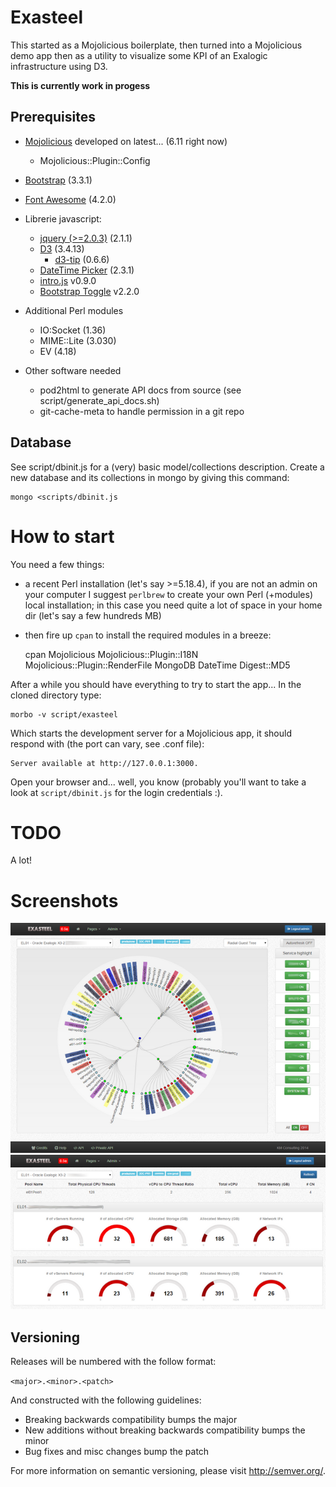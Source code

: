# Exasteel

This started as a Mojolicious boilerplate, then turned into a Mojolicious demo app then as a utility to visualize some KPI of an Exalogic infrastructure using D3.

**This is currently work in progess**

## Prerequisites

- [Mojolicious](http://mojolicio.us/) developed on latest... (6.11 right now)
    - Mojolicious::Plugin::Config
- [Bootstrap](http://getbootstrap.com/) (3.3.1)
- [Font Awesome](http://fortawesome.github.io/Font-Awesome/) (4.2.0)

- Librerie javascript:
    - [jquery (>=2.0.3)](http://jquery.com) (2.1.1)
    - [D3](http://d3js.org/) (3.4.13)
      - [d3-tip](http://labratrevenge.com/d3-tip) (0.6.6)
    - [DateTime Picker](http://www.malot.fr/bootstrap-datetimepicker/) (2.3.1)
    - [intro.js](http://usablica.github.io/intro.js/) v0.9.0
    - [Bootstrap Toggle](http://www.bootstraptoggle.com/) v2.2.0

- Additional Perl modules
    - IO:Socket (1.36)
    - MIME::Lite (3.030)
    - EV (4.18)

- Other software needed
    - pod2html to generate API docs from source (see script/generate_api_docs.sh)
    - git-cache-meta to handle permission in a git repo

## Database

See script/dbinit.js for a (very) basic model/collections description. Create a new database and its collections in mongo by giving this command:

    mongo <scripts/dbinit.js

# How to start

You need a few things:

* a recent Perl installation (let's say >=5.18.4), if you are not an admin on your computer I suggest ``perlbrew`` to create your own Perl (+modules) local installation; in this case you need quite a lot of space in your home dir (let's say a few hundreds MB)
* then fire up `cpan` to install the required modules in a breeze:

    cpan Mojolicious Mojolicious::Plugin::I18N Mojolicious::Plugin::RenderFile MongoDB DateTime Digest::MD5

After a while you should have everything to try to start the app... In the cloned directory type:

    morbo -v script/exasteel

Which starts the development server for a Mojolicious app, it should respond with (the port can vary, see .conf file):

    Server available at http://127.0.0.1:3000.

Open your browser and... well, you know (probably you'll want to take a look at `script/dbinit.js` for the login credentials :).

# TODO

A lot!

# Screenshots

![host2service](screenshots/radial_tree.png)
![resources](screenshots/resources.png)

## Versioning

Releases will be numbered with the follow format:

`<major>.<minor>.<patch>`

And constructed with the following guidelines:

* Breaking backwards compatibility bumps the major
* New additions without breaking backwards compatibility bumps the minor
* Bug fixes and misc changes bump the patch

For more information on semantic versioning, please visit http://semver.org/.
